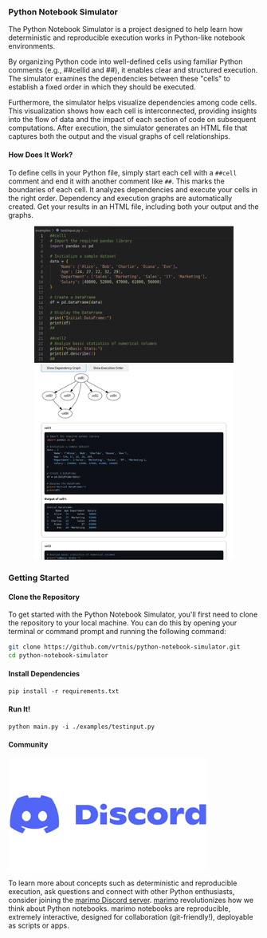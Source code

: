### Python Notebook Simulator

The Python Notebook Simulator is a project designed to help learn how deterministic and reproducible execution works in Python-like notebook environments. 

By organizing Python code into well-defined cells using familiar Python comments (e.g., ##cellid and ##), it enables clear and structured execution. The simulator examines the dependencies between these "cells" to establish a fixed order in which they should be executed.

Furthermore, the simulator helps visualize dependencies among code cells. This visualization shows how each cell is interconnected, providing insights into the flow of data and the impact of each section of code on subsequent computations. After execution, the simulator generates an HTML file that captures both the output and the visual graphs of cell relationships. 

#### How Does It Work?

To define cells in your Python file, simply start each cell with a `##cell` comment and end it with another comment like `##`. This marks the boundaries of each cell.
It analyzes dependencies and execute your cells in the right order. Dependency and execution graphs are automatically created. Get your results in an HTML file, including both your output and the graphs.

<p align="center">
  <img src="images/test_input.png" alt="Test Input" width="400"/>
  <img src="images/test_output.png" alt="Test Output" width="400"/>
</p>


### Getting Started

#### Clone the Repository

To get started with the Python Notebook Simulator, you'll first need to clone the repository to your local machine. You can do this by opening your terminal or command prompt and running the following command:

```bash
git clone https://github.com/vrtnis/python-notebook-simulator.git
cd python-notebook-simulator
```


#### Install Dependencies 

```
pip install -r requirements.txt
```

#### Run It!

```
python main.py -i ./examples/testinput.py

```
#### Community

<img src="images/Discord-logo.png" alt="Test Input" width="400"/>
 
To learn more about concepts such as deterministic and reproducible execution, ask questions and connect with other Python enthusiasts, consider joining the [marimo Discord server](https://discord.gg/JE7nhX6mD8). [marimo](https://marimo.io) revolutionizes how we think about Python notebooks. marimo notebooks are reproducible, extremely interactive, designed for collaboration (git-friendly!), deployable as scripts or apps. 



